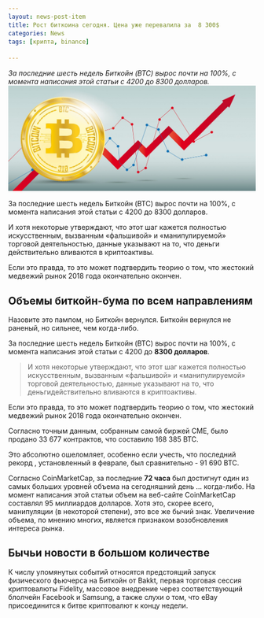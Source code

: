 ```yaml
---
layout: news-post-item
title: Рост биткоина сегодня. Цена уже перевалила за  8 300$
categories: News
tags: [крипта, binance]

---
```

*За последние шесть недель Биткойн (BTC) вырос почти на 100%, с момента написания этой статьи с 4200 до 8300 долларов.*
![btc рост](/images/news/btc-rost.jpeg)

За последние шесть недель Биткойн (BTC) вырос почти на 100%, с момента написания этой статьи с 4200 до 8300 долларов. 

И хотя некоторые утверждают, что этот шаг кажется полностью искусственным, вызванным «фальшивой» и «манипулируемой» торговой деятельностью, данные указывают на то, что деньги действительно вливаются в криптоактивы.

Если это правда, то это может подтвердить теорию о том, что жестокий медвежий рынок 2018 года окончательно окончен.

## Объемы биткойн-бума по всем направлениям
Назовите это пампом,  но Биткойн вернулся. Биткойн вернулся не раненый, но сильнее, чем когда-либо.

За последние шесть недель Биткойн (BTC) вырос почти на 100%, с момента написания этой статьи с 4200 до **8300 долларов**. 

> И хотя некоторые утверждают, что этот шаг кажется полностью искусственным, вызванным «фальшивой» и «манипулируемой» торговой деятельностью, данные указывают на то, что деньгидействительно вливаются в криптоактивы.

Если это правда, то это может подтвердить теорию о том, что жестокий медвежий рынок 2018 года окончательно окончен.

<p class="vaz">Согласно точным данным, собранным самой биржей CME, было продано 33 677 контрактов, что составило 168 385 BTC. 
</p>
Это абсолютно ошеломляет, особенно если учесть, что последний рекорд , установленный в феврале, был сравнительно - 91 690 BTC.

Согласно CoinMarketCap, за последние __72 часа__ был достигнут один из самых больших уровней объема на сегодняшний день ... когда-либо. На момент написания этой статьи объем  на веб-сайте CoinMarketCap составлял 95 миллиардов долларов. Хотя это, скорее всего, манипуляции (в некоторой степени), это все же бычий знак. Увеличение объема, по мнению многих, является признаком возобновления интереса рынка.


## Бычьи новости в большом количестве

 К числу упомянутых событий относятся предстоящий запуск физического фьючерса на Биткойн от Bakkt, первая торговая сессия криптовалюты Fidelity, массовое внедрение через соответствующий блолчейн Facebook и Samsung, а также слухи о том, что  eBay присоединится к битве криптовалют  к концу недели.
